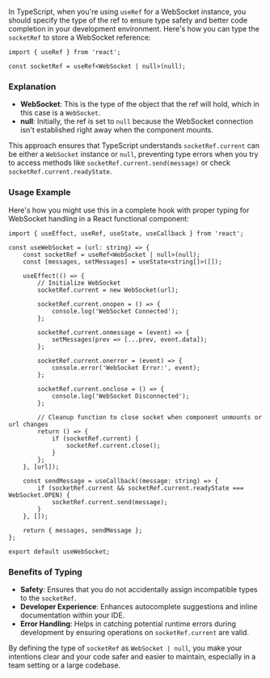 In TypeScript, when you're using `useRef` for a WebSocket instance, you should specify the type of the ref to ensure type safety and better code completion in your development environment. Here's how you can type the `socketRef` to store a WebSocket reference:



```tsx
import { useRef } from 'react';

const socketRef = useRef<WebSocket | null>(null);

```
### Explanation

- **WebSocket**: This is the type of the object that the ref will hold, which in this case is a `WebSocket`.
- **null**: Initially, the ref is set to `null` because the WebSocket connection isn't established right away when the component mounts.

This approach ensures that TypeScript understands `socketRef.current` can be either a `WebSocket` instance or `null`, preventing type errors when you try to access methods like `socketRef.current.send(message)` or check `socketRef.current.readyState`.

### Usage Example

Here's how you might use this in a complete hook with proper typing for WebSocket handling in a React functional component:



```tsx
import { useEffect, useRef, useState, useCallback } from 'react';

const useWebSocket = (url: string) => {
    const socketRef = useRef<WebSocket | null>(null);
    const [messages, setMessages] = useState<string[]>([]);

    useEffect(() => {
        // Initialize WebSocket
        socketRef.current = new WebSocket(url);

        socketRef.current.onopen = () => {
            console.log('WebSocket Connected');
        };

        socketRef.current.onmessage = (event) => {
            setMessages(prev => [...prev, event.data]);
        };

        socketRef.current.onerror = (event) => {
            console.error('WebSocket Error:', event);
        };

        socketRef.current.onclose = () => {
            console.log('WebSocket Disconnected');
        };

        // Cleanup function to close socket when component unmounts or url changes
        return () => {
            if (socketRef.current) {
                socketRef.current.close();
            }
        };
    }, [url]);

    const sendMessage = useCallback((message: string) => {
        if (socketRef.current && socketRef.current.readyState === WebSocket.OPEN) {
            socketRef.current.send(message);
        }
    }, []);

    return { messages, sendMessage };
};

export default useWebSocket;

```
### Benefits of Typing

- **Safety**: Ensures that you do not accidentally assign incompatible types to the `socketRef`.
- **Developer Experience**: Enhances autocomplete suggestions and inline documentation within your IDE.
- **Error Handling**: Helps in catching potential runtime errors during development by ensuring operations on `socketRef.current` are valid.

By defining the type of `socketRef` as `WebSocket | null`, you make your intentions clear and your code safer and easier to maintain, especially in a team setting or a large codebase.